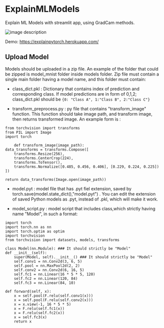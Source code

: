 # ExplainMLModels
Explain ML Models with streamlit app, using GradCam methods.

![image description](http://www.giphy.com/gifs/TDNLFLCXfgf41w1kJO)


Demo:
https://explainpytorch.herokuapp.com/

## Upload Model
Models should be uploaded in a zip file. An example of the folder that could be zipped is model_mnist folder inside models folder. Zip file must contain a single main folder having a model name, and this folder must contain: 

* class_dict.pkl : Dictionary that contains index of prediction and corresponding class. If model predictions are in form of 0,1,2; class_dict.pkl should be ```{0: "Class A", 1:"Class B", 2:"Class C"}```

* transform_preprocess.py : py file that contains "transform_image" function.  This function should take image path, and transform image, then returns transformed image. An example form is :
```
from torchvision import transforms
from PIL import Image
import torch

    def transform_image(image_path):
data_transforms = transforms.Compose([
    transforms.Resize(256),
    transforms.CenterCrop(224),
    transforms.ToTensor(),
    transforms.Normalize([0.485, 0.456, 0.406], [0.229, 0.224, 0.225])
])

return data_transforms(Image.open(image_path))
```
* model.pyt : model file that has .pyt fiel extension, saved by torch.save(model.state_dict(),"model.pyt") . You can edit the extension of saved Python models as .pyt, instead of .pkl, which will make it work. 

* model_script.py : model script that includes class,which strictly having name "Model", in such a format: 

```
import torch
import torch.nn as nn
import torch.optim as optim
import torchvision
from torchvision import datasets, models, transforms

class Model(nn.Module): ### It should strictly be "Model"
def __init__(self):
    super(Model, self).__init__() ### It should strictly be "Model"
    self.conv1 = nn.Conv2d(3, 6, 5)
    self.pool = nn.MaxPool2d(2, 2)
    self.conv2 = nn.Conv2d(6, 16, 5)
    self.fc1 = nn.Linear(16 * 5 * 5, 120)
    self.fc2 = nn.Linear(120, 84)
    self.fc3 = nn.Linear(84, 10)

def forward(self, x):
    x = self.pool(F.relu(self.conv1(x)))
    x = self.pool(F.relu(self.conv2(x)))
    x = x.view(-1, 16 * 5 * 5)
    x = F.relu(self.fc1(x))
    x = F.relu(self.fc2(x))
    x = self.fc3(x)
    return x
```
